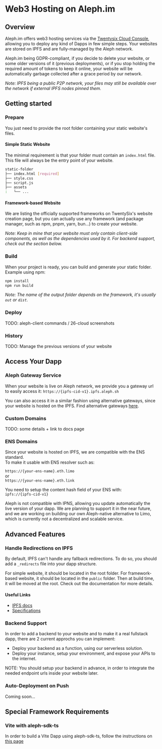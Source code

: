 # Web3 Hosting on Aleph.im

## Overview

Aleph.im offers web3 hosting services via the [Twentysix Cloud Console](https://console.twentysix.cloud/), allowing you to deploy any kind of Dapps in few simple steps. Your websites are stored on IPFS and are fully-managed by the Aleph network.

Aleph.im being GDPR-compliant, if you decide to delete your website, or some older versions of it (previous deployments), or if you stop holding the required amount of tokens to keep it online, your website will be automatically garbage collected after a grace period by our network.

*Note: IPFS being a public P2P network, your files may still be available over the network if external IPFS nodes pinned them.*

## Getting started

### Prepare

You just need to provide the root folder containing your static website's files.

#### Simple Static Website

The minimal requirement is that your folder must contain an `index.html` file. This file will always be the entry point of your website.

```bash
static-folder
├── index.html [required]
├── style.css
├── script.js
├── assets
:   └── ...
```

#### Framework-based Website

We are listing the officially supported frameworks on TwentySix's website creation page, but you can actually use any framework (and package manager, such as npm, pnpm, yarn, bun...) to create your website.

*Note: Keep in mine that your website must only contain client-side components, as well as the dependencies used by it.
For backend support, check out the section below.*

### Build

When your project is ready, you can build and generate your static folder.
Example using npm:
```bash
npm install
npm run build
```

*Note: The name of the output folder depends on the framework, it's usually `out` or `dist`.*

### Deploy

TODO: aleph-client commands / 26-cloud screenshots

### History

TODO: Manage the previous versions of your website

## Access Your Dapp

### Aleph Gateway Service

When your website is live on Aleph network, we provide you a gateway url to easily access it:
`https://{ipfs-cid-v1}.ipfs.aleph.sh`

You can also access it in a similar fashion using alternative gateways, since your website is hosted on the IPFS.
Find alternative gateways [here](https://ipfs.github.io/public-gateway-checker/).

### Custom Domains

TODO: some details + link to docs page

### ENS Domains

Since your website is hosted on IPFS, we are compatible with the ENS standard.<br>
To make it usable with ENS resolver such as:

`https://{your-ens-name}.eth.limo`<br>
or<br>
`https://{your-ens-name}.eth.link`

You need to setup the content hash field of your ENS with:<br>
`ipfs://{ipfs-cid-v1}`

Aleph is not compatible with IPNS, allowing you update automatically the live version of your dapp.
We are planning to support it in the near future, and we are working on building our own Aleph-native alternative to Limo, which is currently not a decentralized and scalable service.

## Advanced Features

### Handle Redirections on IPFS

By default, IPFS can't handle any fallback redirections.
To do so, you should add a `_redirects` file into your dapp structure.

For simple website, it should be located in the root folder.
For framework-based website, it should be located in the `public` folder.
Then at build time, it will be moved at the root.
Check out the documentation for more details.

#### Useful Links
- [IPFS docs](https://docs.ipfs.tech/how-to/websites-on-ipfs/redirects-and-custom-404s/)
- [Specifications](https://specs.ipfs.tech/http-gateways/web-redirects-file/)

### Backend Support

In order to add a backend to your website and to make it a real fullstack dapp,
there are 2 current approchs you can implement:

- Deploy your backend as a function, using our serverless solution.
- Deploy your instance, setup your environment, and expose your APIs to the internet.

NOTE: You should setup your backend in advance, in order to integrate the needed endpoint urls inside your website later.

### Auto-Deployment on Push

Coming soon...

## Special Framework Requirements

### Vite with aleph-sdk-ts

In order to build a Vite Dapp using aleph-sdk-ts, follow the instructions on [this page](../libraries/typescript-sdk/troubleshooting.md)